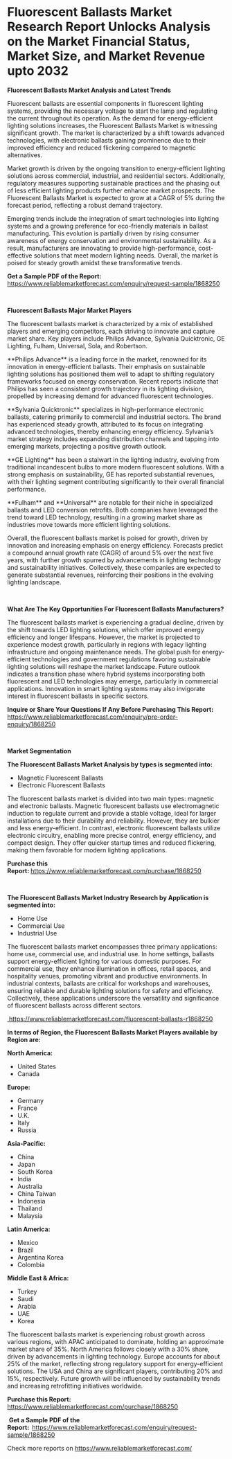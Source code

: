 <p><h1>Fluorescent Ballasts Market Research Report Unlocks Analysis on the Market Financial Status, Market Size, and Market Revenue upto 2032</h1></p><p><strong>Fluorescent Ballasts Market Analysis and Latest Trends</strong></p>
<p><p>Fluorescent ballasts are essential components in fluorescent lighting systems, providing the necessary voltage to start the lamp and regulating the current throughout its operation. As the demand for energy-efficient lighting solutions increases, the Fluorescent Ballasts Market is witnessing significant growth. The market is characterized by a shift towards advanced technologies, with electronic ballasts gaining prominence due to their improved efficiency and reduced flickering compared to magnetic alternatives.</p><p>Market growth is driven by the ongoing transition to energy-efficient lighting solutions across commercial, industrial, and residential sectors. Additionally, regulatory measures supporting sustainable practices and the phasing out of less efficient lighting products further enhance market prospects. The Fluorescent Ballasts Market is expected to grow at a CAGR of 5% during the forecast period, reflecting a robust demand trajectory.</p><p>Emerging trends include the integration of smart technologies into lighting systems and a growing preference for eco-friendly materials in ballast manufacturing. This evolution is partially driven by rising consumer awareness of energy conservation and environmental sustainability. As a result, manufacturers are innovating to provide high-performance, cost-effective solutions that meet modern lighting needs. Overall, the market is poised for steady growth amidst these transformative trends.</p></p>
<p><strong>Get a Sample PDF of the Report:&nbsp;</strong> <a href="https://www.reliablemarketforecast.com/enquiry/request-sample/1868250?utm_campaign=2193&utm_medium=2&utm_source=Github&utm_content=ia&utm_term=11022025&utm_id=fluorescent-ballasts">https://www.reliablemarketforecast.com/enquiry/request-sample/1868250</a></p>
<p>&nbsp;</p>
<p><strong>Fluorescent Ballasts Major Market Players</strong></p>
<p><p>The fluorescent ballasts market is characterized by a mix of established players and emerging competitors, each striving to innovate and capture market share. Key players include Philips Advance, Sylvania Quicktronic, GE Lighting, Fulham, Universal, Sola, and Robertson. </p><p>**Philips Advance** is a leading force in the market, renowned for its innovation in energy-efficient ballasts. Their emphasis on sustainable lighting solutions has positioned them well to adapt to shifting regulatory frameworks focused on energy conservation. Recent reports indicate that Philips has seen a consistent growth trajectory in its lighting division, propelled by increasing demand for advanced fluorescent technologies.</p><p>**Sylvania Quicktronic** specializes in high-performance electronic ballasts, catering primarily to commercial and industrial sectors. The brand has experienced steady growth, attributed to its focus on integrating advanced technologies, thereby enhancing energy efficiency. Sylvania’s market strategy includes expanding distribution channels and tapping into emerging markets, projecting a positive growth outlook.</p><p>**GE Lighting** has been a stalwart in the lighting industry, evolving from traditional incandescent bulbs to more modern fluorescent solutions. With a strong emphasis on sustainability, GE has reported substantial revenues, with their lighting segment contributing significantly to their overall financial performance.</p><p>**Fulham** and **Universal** are notable for their niche in specialized ballasts and LED conversion retrofits. Both companies have leveraged the trend toward LED technology, resulting in a growing market share as industries move towards more efficient lighting solutions.</p><p>Overall, the fluorescent ballasts market is poised for growth, driven by innovation and increasing emphasis on energy efficiency. Forecasts predict a compound annual growth rate (CAGR) of around 5% over the next five years, with further growth spurred by advancements in lighting technology and sustainability initiatives. Collectively, these companies are expected to generate substantial revenues, reinforcing their positions in the evolving lighting landscape.</p></p>
<p>&nbsp;</p>
<p><strong>What Are The Key Opportunities For Fluorescent Ballasts Manufacturers?</strong></p>
<p><p>The fluorescent ballasts market is experiencing a gradual decline, driven by the shift towards LED lighting solutions, which offer improved energy efficiency and longer lifespans. However, the market is projected to experience modest growth, particularly in regions with legacy lighting infrastructure and ongoing maintenance needs. The global push for energy-efficient technologies and government regulations favoring sustainable lighting solutions will reshape the market landscape. Future outlook indicates a transition phase where hybrid systems incorporating both fluorescent and LED technologies may emerge, particularly in commercial applications. Innovation in smart lighting systems may also invigorate interest in fluorescent ballasts in specific sectors.</p></p>
<p><strong>Inquire or Share Your Questions If Any Before Purchasing This Report:</strong> <a href="https://www.reliablemarketforecast.com/enquiry/pre-order-enquiry/1868250?utm_campaign=2193&utm_medium=2&utm_source=Github&utm_content=ia&utm_term=11022025&utm_id=fluorescent-ballasts">https://www.reliablemarketforecast.com/enquiry/pre-order-enquiry/1868250</a></p>
<p>&nbsp;</p>
<p><strong>Market Segmentation</strong></p>
<p><strong>The Fluorescent Ballasts Market Analysis by types is segmented into:</strong></p>
<p><ul><li>Magnetic Fluorescent Ballasts</li><li>Electronic Fluorescent Ballasts</li></ul></p>
<p><p>The fluorescent ballasts market is divided into two main types: magnetic and electronic ballasts. Magnetic fluorescent ballasts use electromagnetic induction to regulate current and provide a stable voltage, ideal for larger installations due to their durability and reliability. However, they are bulkier and less energy-efficient. In contrast, electronic fluorescent ballasts utilize electronic circuitry, enabling more precise control, energy efficiency, and compact design. They offer quicker startup times and reduced flickering, making them favorable for modern lighting applications.</p></p>
<p><strong>Purchase this Report:&nbsp;</strong><a href="https://www.reliablemarketforecast.com/purchase/1868250?utm_campaign=2193&utm_medium=2&utm_source=Github&utm_content=ia&utm_term=11022025&utm_id=fluorescent-ballasts">https://www.reliablemarketforecast.com/purchase/1868250</a></p>
<p>&nbsp;</p>
<p><strong>The Fluorescent Ballasts Market Industry Research by Application is segmented into:</strong></p>
<p><ul><li>Home Use</li><li>Commercial Use</li><li>Industrial Use</li></ul></p>
<p><p>The fluorescent ballasts market encompasses three primary applications: home use, commercial use, and industrial use. In home settings, ballasts support energy-efficient lighting for various domestic purposes. For commercial use, they enhance illumination in offices, retail spaces, and hospitality venues, promoting vibrant and productive environments. In industrial contexts, ballasts are critical for workshops and warehouses, ensuring reliable and durable lighting solutions for safety and efficiency. Collectively, these applications underscore the versatility and significance of fluorescent ballasts across different sectors.</p></p>
<p><a href="https://www.reliablemarketforecast.com/fluorescent-ballasts-r1868250?utm_campaign=2193&utm_medium=2&utm_source=Github&utm_content=ia&utm_term=11022025&utm_id=fluorescent-ballasts">&nbsp;https://www.reliablemarketforecast.com/fluorescent-ballasts-r1868250</a></p>
<p><strong>In terms of Region, the Fluorescent Ballasts Market Players available by Region are:</strong></p>
<p>
    <p> <strong> North America: </strong>
        <ul>
            <li>United States</li>
            <li>Canada</li>
        </ul>
        </p> 
    <p> <strong> Europe: </strong>
        <ul>
            <li>Germany</li>
            <li>France</li>
            <li>U.K.</li>
            <li>Italy</li>
            <li>Russia</li>
        </ul>
        </p> 
    <p> <strong> Asia-Pacific: </strong>
        <ul>
            <li>China</li>
            <li>Japan</li>
            <li>South Korea</li>
            <li>India</li>
            <li>Australia</li>
            <li>China Taiwan</li>
            <li>Indonesia</li>
            <li>Thailand</li>
            <li>Malaysia</li>
        </ul>
        </p> 
    <p> <strong> Latin America: </strong>
        <ul>
            <li>Mexico</li>
            <li>Brazil</li>
            <li>Argentina Korea</li>
            <li>Colombia</li>
        </ul>
        </p> 
    <p> <strong> Middle East & Africa: </strong>
        <ul>
            <li>Turkey</li>
            <li>Saudi</li>
            <li>Arabia</li>
            <li>UAE</li>
            <li>Korea</li>
        </ul>
    </p>
    </p>
<p><p>The fluorescent ballasts market is experiencing robust growth across various regions, with APAC anticipated to dominate, holding an approximate market share of 35%. North America follows closely with a 30% share, driven by advancements in lighting technology. Europe accounts for about 25% of the market, reflecting strong regulatory support for energy-efficient solutions. The USA and China are significant players, contributing 20% and 15%, respectively. Future growth will be influenced by sustainability trends and increasing retrofitting initiatives worldwide.</p></p>
<p><strong>Purchase this Report: </strong><a href="https://www.reliablemarketforecast.com/purchase/1868250?utm_campaign=2193&utm_medium=2&utm_source=Github&utm_content=ia&utm_term=11022025&utm_id=fluorescent-ballasts">https://www.reliablemarketforecast.com/purchase/1868250</a></p>
<p>&nbsp;<strong>Get a Sample PDF of the Report:&nbsp;&nbsp;</strong><a href="https://www.reliablemarketforecast.com/enquiry/request-sample/1868250?utm_campaign=2193&utm_medium=2&utm_source=Github&utm_content=ia&utm_term=11022025&utm_id=fluorescent-ballasts">https://www.reliablemarketforecast.com/enquiry/request-sample/1868250</a></p>
<p><strong></strong></p>
<p>Check more reports on <a href="https://www.reliablemarketforecast.com/?utm_campaign=2193&utm_medium=2&utm_source=Github&utm_content=ia&utm_term=11022025&utm_id=fluorescent-ballasts">https://www.reliablemarketforecast.com/</a></p>